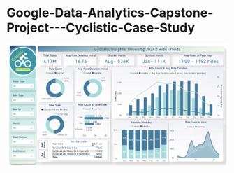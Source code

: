 # Google-Data-Analytics-Capstone-Project---Cyclistic-Case-Study

![My PowerBI dashboard - Cyclistic Insights](powerbi_dashboard.png)

